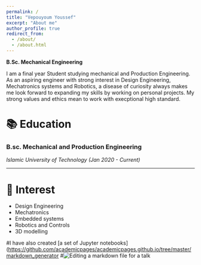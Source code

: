 ```yaml
---
permalink: /
title: "Vepouyoum Youssef"
excerpt: "About me"
author_profile: true
redirect_from: 
  - /about/
  - /about.html
---
```

**B.Sc. Mechanical Engineering**

I am a final year Student studying mechanical and Production Engineering. As an aspiring engineer with strong interest in Design Engineering, Mechatronics systems and Robotics, a disease of curiosity always makes me look forward to expanding my skills by working on personal projects. My strong values and ethics mean to work with execptional high standard.

📚 Education
======
### B.sc. Mechanical and Production Engineering
_Islamic University of Technology (Jan 2020 - Current)_

***

🧐 Interest
======
- Design Engineering
- Mechatronics
- Embedded systems
- Robotics and Controls
- 3D modelling

#I have also created [a set of Jupyter notebooks](https://github.com/academicpages/academicpages.github.io/tree/master/markdown_generator
#![Editing a markdown file for a talk](/images/editing-talk.png)
